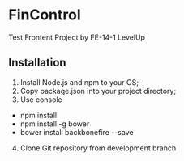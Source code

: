 # FinControl
Test Frontent Project by FE-14-1 LevelUp

## Installation

1. Install Node.js and npm to your OS; 
2. Copy package.json into your project directory;
3. Use console
* npm install
* npm install -g bower
* bower install backbonefire --save
4. Clone Git repository from development branch